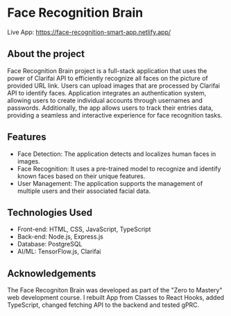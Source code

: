 # Face Recognition Brain

Live App: https://face-recognition-smart-app.netlify.app/

## About the project

Face Recognition Brain project is a full-stack application that uses the power of Clarifai API to efficiently recognize all faces on the picture of provided URL link. Users can upload images that are processed by Clarifai API to identify faces. Application integrates an authentication system, allowing users to create individual accounts through usernames and passwords. Additionally, the app allows users to track their entries data, providing a seamless and interactive experience for face recognition tasks.

## Features

-   Face Detection: The application detects and localizes human faces in images.
-   Face Recognition: It uses a pre-trained model to recognize and identify known faces based on their unique features.
-   User Management: The application supports the management of multiple users and their associated facial data.

## Technologies Used

-   Front-end: HTML, CSS, JavaScript, TypeScript
-   Back-end: Node.js, Express.js
-   Database: PostgreSQL
-   AI/ML: TensorFlow.js, Clarifai

## Acknowledgements

The Face Recogniton Brain was developed as part of the "Zero to Mastery" web development course. I rebuilt App from Classes to React Hooks, added TypeScript, changed fetching API to the backend and tested gPRC.
